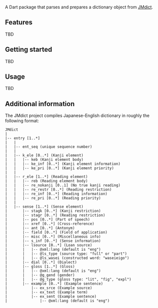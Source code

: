 <!--
This README describes the package. If you publish this package to pub.dev,
this README's contents appear on the landing page for your package.

For information about how to write a good package README, see the guide for
[writing package pages](https://dart.dev/guides/libraries/writing-package-pages).

For general information about developing packages, see the Dart guide for
[creating packages](https://dart.dev/guides/libraries/create-library-packages)
and the Flutter guide for
[developing packages and plugins](https://flutter.dev/developing-packages).
-->

A Dart package that parses and prepares a dictionary object from [JMdict](https://www.edrdg.org/wiki/index.php/Main_Page).

## Features

TBD

## Getting started

TBD

## Usage

TBD

## Additional information

The JMdict project compiles Japanese-English dictionary in roughly the following format:
```
JMdict
|
|-- entry [1..*]
|   |
|   |-- ent_seq (unique sequence number)
|   |
|   |-- k_ele [0..*] (Kanji element)
|   |   |-- keb (Kanji element body)
|   |   |-- ke_inf [0..*] (Kanji element information)
|   |   |-- ke_pri [0..*] (Kanji element priority)
|   |
|   |-- r_ele [1..*] (Reading element)
|   |   |-- reb (Reading element body)
|   |   |-- re_nokanji [0..1] (No true kanji reading)
|   |   |-- re_restr [0..*] (Reading restriction)
|   |   |-- re_inf [0..*] (Reading information)
|   |   |-- re_pri [0..*] (Reading priority)
|   |
|   |-- sense [1..*] (Sense element)
|       |-- stagk [0..*] (Kanji restriction)
|       |-- stagr [0..*] (Reading restriction)
|       |-- pos [0..*] (Part of speech)
|       |-- xref [0..*] (Cross-reference)
|       |-- ant [0..*] (Antonym)
|       |-- field [0..*] (Field of application)
|       |-- misc [0..*] (Miscellaneous info)
|       |-- s_inf [0..*] (Sense information)
|       |-- lsource [0..*] (Loan source)
|       |   |-- @xml:lang (default is "eng")
|       |   |-- @ls_type (source type: "full" or "part")
|       |   |-- @ls_wasei (constructed word: "waseieigo")
|       |-- dial [0..*] (Dialect)
|       |-- gloss [1..*] (Gloss)
|       |   |-- @xml:lang (default is "eng")
|       |   |-- @g_gend (gender)
|       |   |-- @g_type (gloss type: "lit", "fig", "expl")
|       |-- example [0..*] (Example sentence)
|           |-- ex_srce (Example source)
|           |-- ex_text (Example term)
|           |-- ex_sent (Example sentence)
|               |-- @xml:lang (default is "eng")
```
